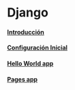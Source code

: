 # Django
#### [Introducción](1_introduccion.md)
#### [Configuración Inicial](2_configuracion_inicial.md)
#### [Hello World app](3_hello_world_app.md)
#### [Pages app](4_pages_app.md)
